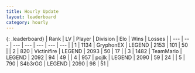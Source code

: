 ```yaml
---
title: Hourly Update
layout: leaderboard
category: hourly
---
```


{: .leaderboard}
| Rank | LV | Player | Division | Elo | Wins | Losses |
| --- | --- | --- | --- | --- | --- | --- |
| <span data-change="0">1</span> | 1134 | <span title="ID: 315148">GryphonEX</span> | LEGEND | <span data-change="0">2153</span> | <span data-change="0">101</span> | <span data-change="0">50</span> |
| <span data-change="0">2</span> | 820 | <span title="ID: 112242">Victinifire</span> | LEGEND | <span data-change="0">2093</span> | <span data-change="0">50</span> | <span data-change="0">17</span> |
| <span data-change="0">3</span> | 1482 | <span title="ID: 164871">TeamMario</span> | LEGEND | <span data-change="0">2092</span> | <span data-change="0">94</span> | <span data-change="0">49</span> |
| <span data-change="0">4</span> | 957 | <span title="ID: 4783">pojlk</span> | LEGEND | <span data-change="0">2090</span> | <span data-change="0">59</span> | <span data-change="0">24</span> |
| <span data-change="0">5</span> | 790 | <span title="ID: 166888">S4b3rGG</span> | LEGEND | <span data-change="0">2090</span> | <span data-change="0">98</span> | <span data-change="0">51</span> |